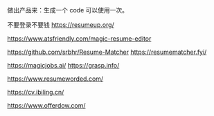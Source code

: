 做出产品来：生成一个 code 可以使用一次。

不要登录不要钱 https://resumeup.org/

https://www.atsfriendly.com/magic-resume-editor

https://github.com/srbhr/Resume-Matcher
https://resumematcher.fyi/

https://magicjobs.ai/
https://grasp.info/

https://www.resumeworded.com/

https://cv.ibiling.cn/

https://www.offerdow.com/